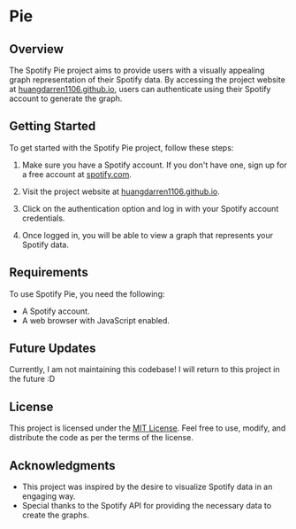 # Pie <abandoned>

## Overview
The Spotify Pie project aims to provide users with a visually appealing graph representation of their Spotify data. By accessing the project website at [huangdarren1106.github.io](https://huangdarren1106.github.io), users can authenticate using their Spotify account to generate the graph.

## Getting Started
To get started with the Spotify Pie project, follow these steps:

1. Make sure you have a Spotify account. If you don't have one, sign up for a free account at [spotify.com](https://www.spotify.com).

2. Visit the project website at [huangdarren1106.github.io](https://huangdarren1106.github.io).

3. Click on the authentication option and log in with your Spotify account credentials.

4. Once logged in, you will be able to view a graph that represents your Spotify data.

## Requirements
To use Spotify Pie, you need the following:

- A Spotify account.
- A web browser with JavaScript enabled.

## Future Updates
Currently, I am not maintaining this codebase! I will return to this project in the future :D
## License
This project is licensed under the [MIT License](LICENSE.txt). Feel free to use, modify, and distribute the code as per the terms of the license.

## Acknowledgments
- This project was inspired by the desire to visualize Spotify data in an engaging way.
- Special thanks to the Spotify API for providing the necessary data to create the graphs.

